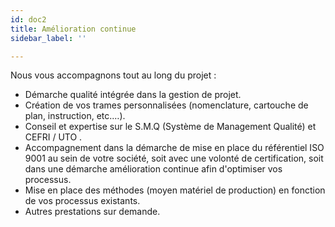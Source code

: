 ```yaml
---
id: doc2
title: Amélioration continue
sidebar_label: ''

---
```

Nous vous accompagnons tout au long du projet :

* Démarche qualité intégrée dans la gestion de projet.
* Création de vos trames personnalisées (nomenclature, cartouche de plan, instruction, etc.…).
* Conseil et expertise sur le S.M.Q (Système de Management Qualité) et CEFRI / UTO .
* Accompagnement dans la démarche de mise en place du référentiel ISO 9001 au sein de votre société, soit avec une volonté de certification, soit dans une démarche amélioration continue afin d'optimiser vos processus.
* Mise en place des méthodes (moyen matériel de production) en fonction de vos processus existants.
* Autres prestations sur demande.